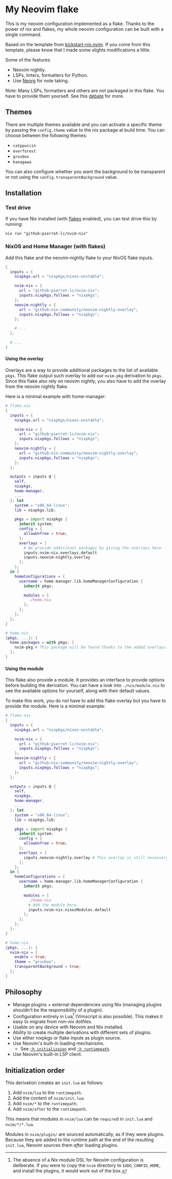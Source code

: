 # My Neovim flake

This is my neovim configuration implemented as a flake. Thanks to the power of
nix and flakes, my whole neovim configuration can be built with a single
command.

Based on the template from
[kickstart-nix.nvim](https://github.com/nix-community/kickstart-nix.nvim). If
you come from this template, please know that I made some slights modifications
a little.

Some of the features:

- Neovim nightly.
- LSPs, linters, formatters for Python.
- Use [Neorg](https://github.com/nvim-neorg/neorg) for note taking.

Note: Many LSPs, formatters and others are not packaged in this flake. You have
to provide them yourself. See this [debate](
https://www.reddit.com/r/NixOS/comments/18oai2a/should_lsp_servers_be_in_the_project_flake/)
for more.


## Themes

There are multiple themes available and you can activate a specific theme by
passing the `config.theme` value to the nix package at build time. You can
choose between the following themes:

- `catppuccin`
- `everforest`
- `gruvbox`
- `kanagawa`

You can also configure whether you want the background to be transparent or not
using the `config.transparentBackground` value.

## Installation

### Test drive

If you have Nix installed (with [flakes](https://nixos.wiki/wiki/Flakes) enabled),
you can test drive this by running:

```console
nix run "github:pierrot-lc/nvim-nix"
```

### NixOS and Home Manager (with flakes)

Add this flake and the neovim-nightly flake to your NixOS flake inputs.

```nix
{
  inputs = {
    nixpkgs.url = "nixpkgs/nixos-unstable";

    nvim-nix = {
      url = "github:pierrot-lc/nvim-nix";
      inputs.nixpkgs.follows = "nixpkgs";
    };
    neovim-nightly = {
      url = "github:nix-community/neovim-nightly-overlay";
      inputs.nixpkgs.follows = "nixpkgs";
    };

    # ...
  };

  # ...
}
```

#### Using the overlay

Overlays are a way to provide additional packages to the list of available
`pkgs`. This flake output such overlay to add our `nvim-pkg` derivation to
`pkgs`. Since this flake also rely on neovim nightly, you also have to add the
overlay from the neovim nightly flake.

Here is a minimal example with home-manager:

```nix
# flake.nix
{
  inputs = {
    nixpkgs.url = "nixpkgs/nixos-unstable";

    nvim-nix = {
      url = "github:pierrot-lc/nvim-nix";
      inputs.nixpkgs.follows = "nixpkgs";
    };
    neovim-nightly = {
      url = "github:nix-community/neovim-nightly-overlay";
      inputs.nixpkgs.follows = "nixpkgs";
    };
  };

  outputs = inputs @ {
    self,
    nixpkgs,
    home-manager,
    ...
  }: let
    system = "x86_64-linux";
    lib = nixpkgs.lib;

    pkgs = import nixpkgs {
      inherit system;
      config = {
        allowUnfree = true;
      };
      overlays = [
        # We provide additional packages by giving the overlays here.
        inputs.nvim-nix.overlays.default
        inputs.neovim-nightly.overlay
      ];
    };
  in {
    homeConfigurations = {
      username = home-manager.lib.homeManagerConfiguration {
        inherit pkgs;

        modules = [
          ./home.nix
        ];
      };
    };
  };
}
```

```nix
# home.nix
{pkgs, ...}: {
  home.packages = with pkgs; [
    nvim-pkg # This package will be found thanks to the added overlays.
  ];
}
```

#### Using the module

This flake also provide a module. It provides an interface to provide options
before building the derivation. You can have a look into `./nix/module.nix` to
see the available options for yourself, along with their default values.

To make this work, you do not have to add this flake overlay but you have to
provide the module. Here is a minimal example:

```nix
# flake.nix
{
  inputs = {
    nixpkgs.url = "nixpkgs/nixos-unstable";

    nvim-nix = {
      url = "github:pierrot-lc/nvim-nix";
      inputs.nixpkgs.follows = "nixpkgs";
    };
    neovim-nightly = {
      url = "github:nix-community/neovim-nightly-overlay";
      inputs.nixpkgs.follows = "nixpkgs";
    };
  };

  outputs = inputs @ {
    self,
    nixpkgs,
    home-manager,
    ...
  }: let
    system = "x86_64-linux";
    lib = nixpkgs.lib;

    pkgs = import nixpkgs {
      inherit system;
      config = {
        allowUnfree = true;
      };
      overlays = [
        inputs.neovim-nightly.overlay # This overlay is still necessary as the module rely on it.
      ];
    };
  in {
    homeConfigurations = {
      username = home-manager.lib.homeManagerConfiguration {
        inherit pkgs;

        modules = [
          ./home.nix
          # Add the module here.
          inputs.nvim-nix.nixosModules.default
        ];
      };
    };
  };
}
```

```nix
# home.nix
{pkgs, ...}: {
  nvim-nix = {
    enable = true;
    theme = "gruvbox";
    transparentBackground = true;
  };
}
```

## Philosophy

- Manage plugins + external dependencies using Nix
  (managing plugins shouldn't be the responsibility of a plugin).
- Configuration entirely in Lua[^1] (Vimscript is also possible).
  This makes it easy to migrate from non-nix dotfiles.
- Usable on any device with Neovim and Nix installed.
- Ability to create multiple derivations with different sets of plugins.
- Use either nixpkgs or flake inputs as plugin source.
- Use Neovim's built-in loading mechanisms.
  - See [`:h initializaion`](https://neovim.io/doc/user/starting.html#initialization)
    and [`:h runtimepath`](https://neovim.io/doc/user/options.html#'runtimepath').
- Use Neovim's built-in LSP client.

[^1]: The absence of a Nix module DSL for Neovim configuration is deliberate.
      If you were to copy the `nvim` directory to `$XDG_CONFIG_HOME`,
      and install the plugins, it would work out of the box.

## Initialization order

This derivation creates an `init.lua` as follows:

1. Add `nvim/lua` to the `runtimepath`.
1. Add the content of `nvim/init.lua`.
1. Add `nvim/*` to the `runtimepath`.
1. Add `nvim/after` to the `runtimepath`.

This means that modules in `nvim/lua` can be `require`d in `init.lua` and `nvim/*/*.lua`.

Modules in `nvim/plugin/` are sourced automatically, as if they were plugins.
Because they are added to the runtime path at the end of the resulting `init.lua`,
Neovim sources them _after_ loading plugins.
